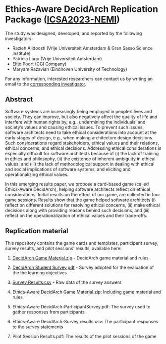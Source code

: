 
# Ethics-Aware DecidArch Replication Package ([ICSA2023-NEMI](https://icsa-conferences.org/2023/call-for-papers/new-and-emerging-ideas/))

The study was designed, developed, and reported by the following investigators:
* Razieh Alidoosti (Vrije Universiteit Amsterdam & Gran Sasso Science Institute)
* Patricia Lago (Vrije Universiteit Amsterdam)
* Eltjo Poort (CGI Company)
* Maryam Razavian (Eindhoven University of Technology)

For any information, interested researchers can contact us by writing an email to the [corresponding investigator](mailto:r.alidoosti@vu.nl).

## Abstract
Software systems are increasingly being employed in people’s lives and society. They can improve, but also negatively affect the quality of life and interfere with human rights by, e.g., undermining the individuals’ and society’s values and causing ethical issues. To prevent such issues, software architects need to take ethical considerations into account at the early stages of design, e.g., when making architecture design decisions. Such considerations regard stakeholders, ethical values and their relations, ethical concerns, and ethical decisions. Addressing ethical considerations is especially difficult for software architects because of (i) the lack of training in ethics and philosophy, (ii) the existence of inherent ambiguity in ethical values, and (iii) the lack of methodological support in dealing with ethical and social implications of software systems, and eliciting and
operationalizing ethical values.

In this emerging results paper, we propose a card-based game (called Ethics-Aware DecidArch), helping software architects reflect on ethical considerations. Initial results on the effect of our game, are collected in four game sessions. Results show that the game helped software architects (i) reflect on different solutions for resolving ethical concerns, (ii) make ethical decisions along with providing reasons behind such decisions, and (iii) reflect on the operationalization of ethical values and their trade-offs.


## Replication material
This repository contains the game cards and templates, participant survey, survey results, and pilot sessions' results, available here:
1. [DecidArch Game Material.zip](https://github.com/DecidArch/HICCS2018/blob/master/DecidArch%20Game%20Material.zip) - DecidArch game material and rules
2. [DecidArch Student Survey.pdf](https://github.com/DecidArch/HICCS2018/blob/master/DecidArch%20Student%20Survey.pdf) - Survey adopted for the evaluation of the the learning objectives
3. [Survey Results.csv](https://github.com/DecidArch/HICCS2018/blob/master/Survey%20Results.csv) - Raw data of the survey answers



1. Ethics-Aware DecidArch Game Material.zip: Including game material and rules
2. Ethics-Aware DecidArch-ParticipantSurvey.pdf: The survey used to gather responses from participants
3. Ethics-Aware DecidArch-Survey results.csv: The participant responses to the survey statements
4. Pilot Session Results.pdf: The results of the pilot sessions of the game
